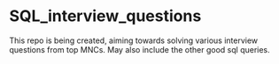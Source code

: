 # SQL_interview_questions
This repo is being created, aiming towards solving various interview questions from top MNCs.
May also include the other good sql queries.
